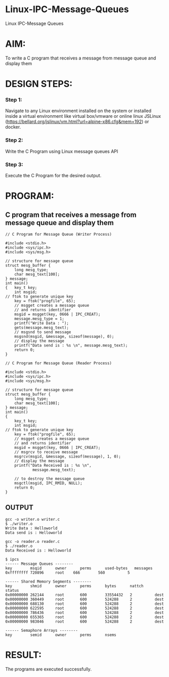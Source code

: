 # Linux-IPC-Message-Queues
Linux IPC-Message Queues

# AIM:
To write a C program that receives a message from message queue and display them

# DESIGN STEPS:

### Step 1:

Navigate to any Linux environment installed on the system or installed inside a virtual environment like virtual box/vmware or online linux JSLinux (https://bellard.org/jslinux/vm.html?url=alpine-x86.cfg&mem=192) or docker.

### Step 2:

Write the C Program using Linux message queues API 

### Step 3:

Execute the C Program for the desired output. 

# PROGRAM:

## C program that receives a message from message queue and display them
```
// C Program for Message Queue (Writer Process)
```
```
#include <stdio.h> 
#include <sys/ipc.h> 
#include <sys/msg.h> 

// structure for message queue 
struct mesg_buffer { 
	long mesg_type; 
	char mesg_text[100]; 
} message; 
int main() 
{ 	key_t key; 
	int msgid; 
// ftok to generate unique key 
	key = ftok("progfile", 65); 
	// msgget creates a message queue 
	// and returns identifier 
	msgid = msgget(key, 0666 | IPC_CREAT); 
	message.mesg_type = 1; 
	printf("Write Data : "); 
	gets(message.mesg_text); 
	// msgsnd to send message 
	msgsnd(msgid, &message, sizeof(message), 0); 
	// display the message 
	printf("Data send is : %s \n", message.mesg_text); 
	return 0; 
}
```
```
// C Program for Message Queue (Reader Process)
```
```
#include <stdio.h>
#include <sys/ipc.h>
#include <sys/msg.h>

// structure for message queue
struct mesg_buffer {
	long mesg_type;
	char mesg_text[100];
} message;
int main()
{
	key_t key;
	int msgid;
// ftok to generate unique key
	key = ftok("progfile", 65);
	// msgget creates a message queue
	// and returns identifier
	msgid = msgget(key, 0666 | IPC_CREAT);
	// msgrcv to receive message
	msgrcv(msgid, &message, sizeof(message), 1, 0);
	// display the message
	printf("Data Received is : %s \n",
			message.mesg_text);

	// to destroy the message queue
	msgctl(msgid, IPC_RMID, NULL);
	return 0;
}
```



## OUTPUT
```
gcc -o writer.o writer.c
$ ./writer.o 
Write Data : Helloworld
Data send is : Helloworld
```
```
gcc -o reader.o reader.c
$ ./reader.o 
Data Received is : Helloworld
```
```
$ ipcs
------ Message Queues --------
key        msqid      owner      perms      used-bytes   messages    
0xffffffff 720896     root    666        560          5           

------ Shared Memory Segments --------
key        shmid      owner      perms      bytes      nattch     status      
0x00000000 262144     root       600        33554432   2          dest         
0x00000000 360449     root       600        524288     2          dest         
0x00000000 688130     root       600        524288     2          dest         
0x00000000 622595     root       600        524288     2          dest         
0x00000000 786436     root       600        524288     2          dest         
0x00000000 655365     root       600        524288     2          dest         
0x00000000 983046     root       600        524288     2          dest         

------ Semaphore Arrays --------
key        semid      owner      perms      nsems
```




# RESULT:
The programs are executed successfully.

